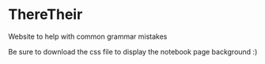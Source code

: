 # ThereTheir
Website to help with common grammar mistakes

Be sure to download the css file to display the notebook page background :)
